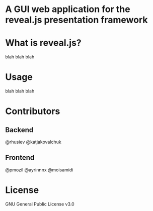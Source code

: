 # A GUI web application for the reveal.js presentation framework

# What is reveal.js?
blah blah blah

# Usage
blah blah blah

# Contributors
## Backend
@rhusiev
@katjakovalchuk

## Frontend
@pmozil
@ayrinnnx
@moisamidi

# License
GNU General Public License v3.0
